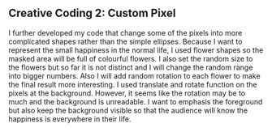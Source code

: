 ## Creative Coding 2: Custom Pixel

I further developed my code that change some of the pixels into more complicated shapes rather than the simple ellipses. Because I want to represent the small happiness in the normal life, I used flower shapes so the masked area will be full of colourful flowers. I also set the random size to the flowers but so far it is not distinct and I will change the random range into bigger numbers. Also I will add random rotation to each flower to make the final result more interesting. 
I used translate and rotate function on the pixels at the background. However, it seems like the rotation may be to much and the background is unreadable. I want to emphasis the foreground but also keep the background visible so that the audience will know the happiness is everywhere in their life. 